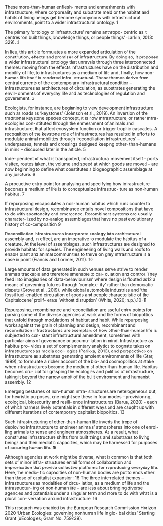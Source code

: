 These more-than-human enflesh- ments and enmeshments with infrastructure, where corporeality and substrate meld or the habitat and habits of living beings get become synonymous with infrastructural environments, point to a wider infrastructural ontology. 1

The primary ‘ontology of infrastructure’ remains anthropo- centric as it centres ‘on built things, knowledge things, or people things’ (Larkin, 2013: 329). 2

In lieu, this article formulates a more expanded articulation of the constitution, effects and promises of infrastructure. By doing so, it proposes a wider infrastructural ontology that unravels through three interconnected themes: moving from the effects infrastructures have on the distribution and mobility of life, to infrastructures as a medium of life and, finally, how non-human life itself is rendered infra- structural. These themes derive from central currents of the contemporary infrastructural condition – infrastructures as architectures of circulation, as substrates generating the envir- onments of everyday life and as technologies of regulation and government. 3

Ecologists, for instance, are beginning to view development infrastructure such as roads as ‘keystones’ (Johnson et al., 2019). An inversion of the traditional keystone species concept, it is now infrastructure, or rather infra-ecologies con- stituted through the enmeshment of animals and infrastructure, that affect ecosystem function or trigger trophic cascades. A recognition of the keystone role of infrastructures has resulted in efforts to modulate animal mobilities through ‘reconciliation infrastructures’ – underpasses, tunnels and crossings designed keeping other- than-humans in mind – discussed later in the article. 5

Inde- pendent of what is transported, infrastructural movement itself – ports visited, routes taken, the volume and speed at which goods are moved – are now beginning to define what constitutes a biogeographic assemblage at any juncture. 6 

A productive entry point for analysing and specifying how infrastructure becomes a medium of life is to conceptualize infrastruc- ture as non-human habitus. 7

If repurposing encapsulates a non-human habitus which runs counter to infrastructural design, recombinance entails novel compositions that have to do with spontaneity and emergence. Recombinant systems are usually character- ized by no-analog assemblages that have no past evolutionary history of co-composition 9

Reconciliation infrastructures incorporate ecology into architectural assembly and, in effect, are an imperative to modulate the habitus of a creature. At the level of assemblages, such infrastructures are designed to provide habitats for species. The engineering of living walls and roofs to enable plant and animal communities to thrive on grey infrastructure is a case in point (Francis and Lorimer, 2011). 10

Large amounts of data generated in such venues serve strive to render animals trackable and therefore amenable to cal- culation and control. They feed into imaginaries of ‘data-behaviourism’ where design is flouted as12 a means of governing futures through ‘complex- ity’ rather than democratic dispute (Grove et al., 2019), while global automobile industries and ‘the fossil fuel-enabled circulation of goods and people characteristic of the Capitalocene’ prolif- erate ‘without disruption’ (White, 2020; n.p.).10-11

Repurposing, recombinance and reconciliation are useful entry points for parsing some of the diverse agencies at work and the forms of biopolitics that unfold through modulations of habitat and habit. While repurposing works against the grain of planning and design, recombinant and reconciliation infrastructures are exemplars of how other-than-human life is subjected to con- stant infrastructural amendment, sometimes with particular aims of governance or accumu- lation in mind. Infrastructure as habitus pro- vides a set of complementary analytics to cognate takes on infrastructures as media ecol- ogies (Parikka, 2013), and perspectives on infrastructure as substrates generating ambient environments of life (Star, 1999), to formulate a richer account of the bio- and cosmopolitics at stake when infrastructures become the medium of other-than-human life. Habitus becomes cru- cial for grasping the ecologies and politics of infrastructure, taking it beyond the narrow ambit of the built environment and humanist assembly. 12

Emerging bestiaries of non-human infra- structures are heterogeneous but, for heuristic purposes, one might see these in four modes – provisioning, ecological, biosecurity and resili- ence infrastructures (Barua, 2020) – each of which harness lively potentials in different ways and are caught up with different iterations of contemporary capitalist biopolitics. 13

Such infrastructuring of other-than-human life inverts the trope of deploying infrastructure to engineer animals’ atmospheres into one of enrol- ling animals to sense and engineer atmospheres. As a result, what constitutes infrastructure shifts from built things and substrates to living beings and their mediatic capacities, which may be harnessed for purposes of securing human life. 15


Although agencies at work might be diverse, what is common is that both sets of minor infra- structures entail forms of collaboration and improvisation that provide collective platforms for reproducing everyday life. Here, the media- tic capacities of non-human bodies are put to ends other than those of capitalist expansion: 16 The three interrelated themes – infrastructures as modalities of circu- lation, as a medium of life and the infrastructur- ing of non-human life – are less about bringing diverse agencies and potentials under a singular term and more to do with what is a plural con- versation around infrastructure. 16 

This research was enabled by the European Research Commission Horizon 2020 ‘Urban Ecologies: governing nonhuman life in glo- bal cities’ Starting Grant (uEcologies; Grant No. 759239).
